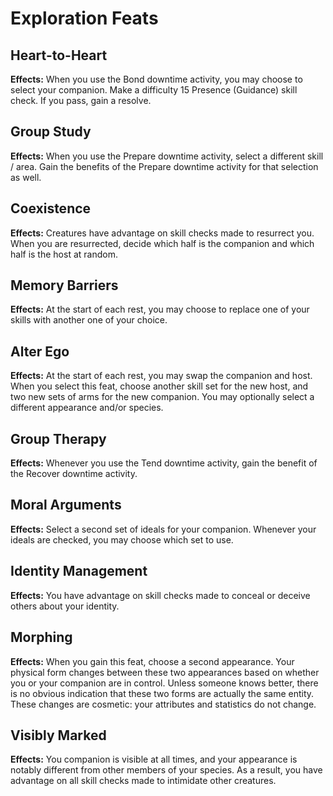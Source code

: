 # Exploration Feats

## Heart-to-Heart

**Effects:** When you use the Bond downtime activity, you may choose to select your companion. Make a difficulty 15 Presence (Guidance) skill check. If you pass, gain a resolve.

## Group Study

**Effects:** When you use the Prepare downtime activity, select a different skill / area. Gain the benefits of the Prepare downtime activity for that selection as well.

## Coexistence

**Effects:** Creatures have advantage on skill checks made to resurrect you. When you are resurrected, decide which half is the companion and which half is the host at random.

## Memory Barriers

**Effects:** At the start of each rest, you may choose to replace one of your skills with another one of your choice.

## Alter Ego

**Effects:** At the start of each rest, you may swap the companion and host. When you select this feat, choose another skill set for the new host, and two new sets of arms for the new companion. You may optionally select a different appearance and/or species.

## Group Therapy

**Effects:** Whenever you use the Tend downtime activity, gain the benefit of the Recover downtime activity.

## Moral Arguments

**Effects:** Select a second set of ideals for your companion. Whenever your ideals are checked, you may choose which set to use.

## Identity Management

**Effects:** You have advantage on skill checks made to conceal or deceive others about your identity.

## Morphing

**Effects:** When you gain this feat, choose a second appearance. Your physical form changes between these two appearances based on whether you or your companion are in control. Unless someone knows better, there is no obvious indication that these two forms are actually the same entity. These changes are cosmetic: your attributes and statistics do not change.

## Visibly Marked

**Effects:** You companion is visible at all times, and your appearance is notably different from other members of your species. As a result, you have advantage on all skill checks made to intimidate other creatures.
